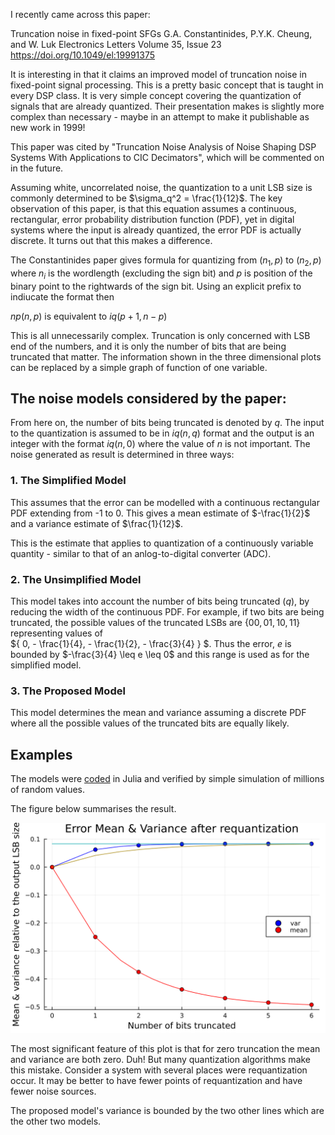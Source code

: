 
I recently came across this paper:

Truncation noise in fixed-point SFGs
G.A. Constantinides, P.Y.K. Cheung, and W. Luk
Electronics Letters Volume 35, Issue 23
https://doi.org/10.1049/el:19991375

It is interesting in that it claims an improved model of truncation noise in fixed-point signal processing.  This is a pretty basic concept that is taught in every DSP class.  It is very simple concept covering the quantization of signals that are already quantized. Their presentation makes is slightly more complex than necessary - maybe in an attempt to make it publishable as new work in 1999!

This paper was cited by "Truncation Noise Analysis of Noise Shaping DSP Systems With Applications to CIC Decimators", which will be commented on in the future.

Assuming white, uncorrelated noise, the quantization to a unit LSB size is commonly determined to be $\sigma_q^2 = \frac{1}{12}$.
The key observation of this paper, is that this equation assumes a continuous, rectangular, error probability distribution function (PDF), yet in digital systems where the input is already quantized, the error PDF is actually discrete.  It turns out that this makes a difference.

The Constantinides paper gives formula for quantizing from $(n_1,p)$ to $(n_2,p)$ where $n_i$ is the wordlength (excluding the sign bit) and $p$ is position of the binary point to the rightwards of the sign bit.  Using an explicit prefix to indiucate the format then 

$np(n,p)$ is equivalent to $iq(p+1,n-p)$

This is all unnecessarily complex.  Truncation is only concerned with LSB end of the numbers, and it is only the number of bits that are being truncated that matter.  The information shown in the three dimensional plots can be replaced by a simple graph of function of one variable.

## The noise models considered by the paper:

From here on, the number of bits being truncated is denoted by $q$.  The input to the quantization is assumed to be in $iq(n,q)$ format and the output is an integer with the format $iq(n,0)$ where the value of $n$ is not important.  The noise generated as result is determined in three ways:

### 1. The Simplified Model
 This assumes that the error can be modelled with a continuous rectangular PDF extending from -1 to 0.
 This gives a mean estimate of $-\frac{1}{2}$ and a variance estimate of $\frac{1}{12}$.

 This is the estimate that applies to quantization of a continuously variable quantity - similar to that of an anlog-to-digital converter (ADC).

### 2. The Unsimplified Model
This model takes into account the number of bits being truncated ($q$), by reducing the width of the continuous PDF.
For example, if two bits are being truncated, the possible values of the truncated LSBs are 
$\{00, 01, 10, 11\}$ representing values of  
$\{ 0, - \frac{1}{4}, - \frac{1}{2}, - \frac{3}{4} \} $.
Thus the error, $e$ is bounded by $-\frac{3}{4} \leq e \leq 0$
and this range is used as for the simplified model.  

### 3. The Proposed Model

This model determines the mean and variance assuming a discrete PDF where all the possible values of the truncated bits are equally likely.

## Examples

The models were [coded](../../src/main_requant.jl) in Julia and verified by simple simulation of millions of random values.



The figure below summarises the result.

![alt text](../../src/requantization.svg)

The most significant feature of this plot is that for zero truncation the mean and variance are both zero.  Duh!  But many quantization algorithms make this mistake.  Consider a system with several places were requantization occur.  It may be better to have fewer points of requantization and have fewer noise sources.

The proposed model's variance is bounded by the two other lines which are the other two models.





